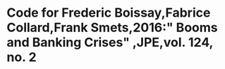 # Code for Frederic Boissay,Fabrice Collard,Frank Smets,2016:" Booms and Banking Crises" ,JPE,vol. 124, no. 2
